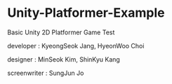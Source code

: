 # Unity-Platformer-Example
Basic Unity 2D Platformer Game Test

developer : KyeongSeok Jang, HyeonWoo Choi

designer : MinSeok Kim, ShinKyu Kang

screenwriter : SungJun Jo
